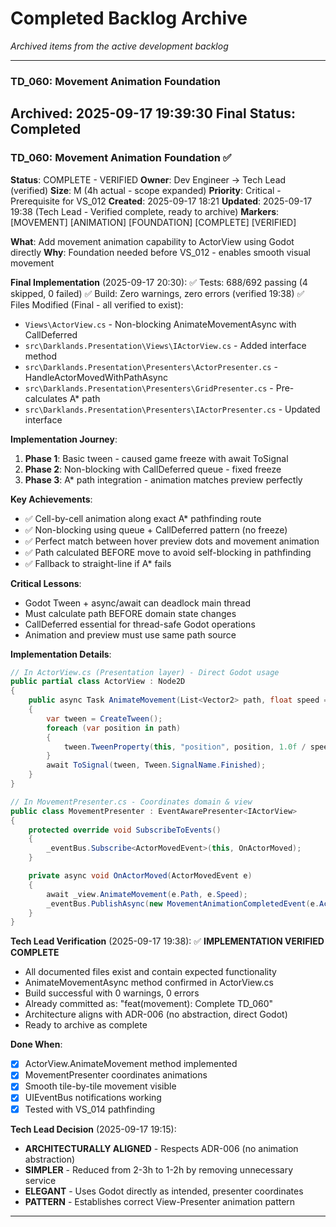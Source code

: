 # Completed Backlog Archive

*Archived items from the active development backlog*

---

### TD_060: Movement Animation Foundation
**Archived**: 2025-09-17 19:39:30
**Final Status**: Completed
---
### TD_060: Movement Animation Foundation ✅
**Status**: COMPLETE - VERIFIED
**Owner**: Dev Engineer → Tech Lead (verified)
**Size**: M (4h actual - scope expanded)
**Priority**: Critical - Prerequisite for VS_012
**Created**: 2025-09-17 18:21
**Updated**: 2025-09-17 19:38 (Tech Lead - Verified complete, ready to archive)
**Markers**: [MOVEMENT] [ANIMATION] [FOUNDATION] [COMPLETE] [VERIFIED]

**What**: Add movement animation capability to ActorView using Godot directly
**Why**: Foundation needed before VS_012 - enables smooth visual movement

**Final Implementation** (2025-09-17 20:30):
✅ Tests: 688/692 passing (4 skipped, 0 failed)
✅ Build: Zero warnings, zero errors (verified 19:38)
✅ Files Modified (Final - all verified to exist):
  - `Views\ActorView.cs` - Non-blocking AnimateMovementAsync with CallDeferred
  - `src\Darklands.Presentation\Views\IActorView.cs` - Added interface method
  - `src\Darklands.Presentation\Presenters\ActorPresenter.cs` - HandleActorMovedWithPathAsync
  - `src\Darklands.Presentation\Presenters\GridPresenter.cs` - Pre-calculates A* path
  - `src\Darklands.Presentation\Presenters\IActorPresenter.cs` - Updated interface

**Implementation Journey**:
1. **Phase 1**: Basic tween - caused game freeze with await ToSignal
2. **Phase 2**: Non-blocking with CallDeferred queue - fixed freeze
3. **Phase 3**: A* path integration - animation matches preview perfectly

**Key Achievements**:
- ✅ Cell-by-cell animation along exact A* pathfinding route
- ✅ Non-blocking using queue + CallDeferred pattern (no freeze)
- ✅ Perfect match between hover preview dots and movement animation
- ✅ Path calculated BEFORE move to avoid self-blocking in pathfinding
- ✅ Fallback to straight-line if A* fails

**Critical Lessons**:
- Godot Tween + async/await can deadlock main thread
- Must calculate path BEFORE domain state changes
- CallDeferred essential for thread-safe Godot operations
- Animation and preview must use same path source

**Implementation Details**:
```csharp
// In ActorView.cs (Presentation layer) - Direct Godot usage
public partial class ActorView : Node2D
{
    public async Task AnimateMovement(List<Vector2> path, float speed = 3.0f)
    {
        var tween = CreateTween();
        foreach (var position in path)
        {
            tween.TweenProperty(this, "position", position, 1.0f / speed);
        }
        await ToSignal(tween, Tween.SignalName.Finished);
    }
}

// In MovementPresenter.cs - Coordinates domain & view
public class MovementPresenter : EventAwarePresenter<IActorView>
{
    protected override void SubscribeToEvents()
    {
        _eventBus.Subscribe<ActorMovedEvent>(this, OnActorMoved);
    }

    private async void OnActorMoved(ActorMovedEvent e)
    {
        await _view.AnimateMovement(e.Path, e.Speed);
        _eventBus.PublishAsync(new MovementAnimationCompletedEvent(e.ActorId));
    }
}
```

**Tech Lead Verification** (2025-09-17 19:38):
✅ **IMPLEMENTATION VERIFIED COMPLETE**
- All documented files exist and contain expected functionality
- AnimateMovementAsync method confirmed in ActorView.cs
- Build successful with 0 warnings, 0 errors
- Already committed as: "feat(movement): Complete TD_060"
- Architecture aligns with ADR-006 (no abstraction, direct Godot)
- Ready to archive as complete

**Done When**:
- [x] ActorView.AnimateMovement method implemented
- [x] MovementPresenter coordinates animations
- [x] Smooth tile-by-tile movement visible
- [x] UIEventBus notifications working
- [x] Tested with VS_014 pathfinding

**Tech Lead Decision** (2025-09-17 19:15):
- **ARCHITECTURALLY ALIGNED** - Respects ADR-006 (no animation abstraction)
- **SIMPLER** - Reduced from 2-3h to 1-2h by removing unnecessary service
- **ELEGANT** - Uses Godot directly as intended, presenter coordinates
- **PATTERN** - Establishes correct View-Presenter animation pattern
---
